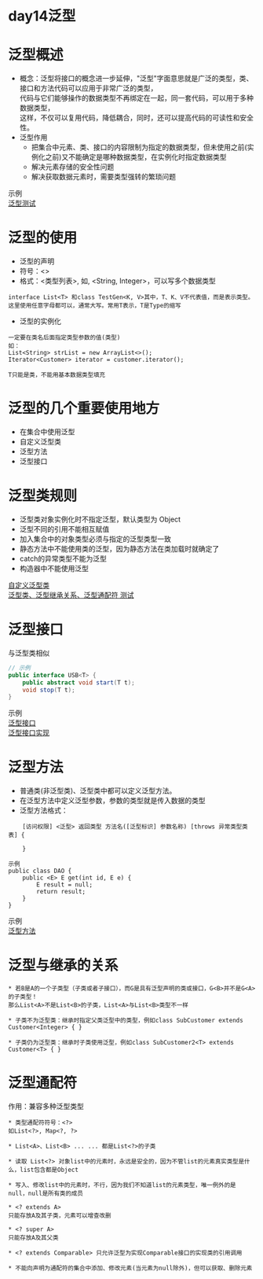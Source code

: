 day14泛型
==

# 泛型概述
* 概念：泛型将接口的概念进一步延伸，"泛型"字面意思就是广泛的类型，类、接口和方法代码可以应用于非常广泛的类型，  
代码与它们能够操作的数据类型不再绑定在一起，同一套代码，可以用于多种数据类型，  
这样，不仅可以复用代码，降低耦合，同时，还可以提高代码的可读性和安全性。
* 泛型作用
    * 把集合中元素、类、接口的内容限制为指定的数据类型，但未使用之前(实例化之前)又不能确定是哪种数据类型，在实例化时指定数据类型
    * 解决元素存储的安全性问题
    * 解决获取数据元素时，需要类型强转的繁琐问题

示例  
[泛型测试](./src/com/java/www/GenericTest.java)

# 泛型的使用
* 泛型的声明
* 符号：<>
* 格式：<类型列表>, 如<Boolean>, <String, Integer>，可以写多个数据类型
```text
interface List<T> 和class TestGen<K, V>其中，T、K、V不代表值，而是表示类型。
这里使用任意字母都可以，通常大写。常用T表示，T是Type的缩写
```
* 泛型的实例化
```text
一定要在类名后面指定类型参数的值(类型)
如：
List<String> strList = new ArrayList<>();
Iterator<Customer> iterator = customer.iterator();

T只能是类，不能用基本数据类型填充

```


# 泛型的几个重要使用地方
* 在集合中使用泛型
* 自定义泛型类
* 泛型方法
* 泛型接口


# 泛型类规则
* 泛型类对象实例化时不指定泛型，默认类型为 Object
* 泛型不同的引用不能相互赋值
* 加入集合中的对象类型必须与指定的泛型类型一致
* 静态方法中不能使用类的泛型，因为静态方法在类加载时就确定了
* catch的异常类型不能为泛型
* 构造器中不能使用泛型

[自定义泛型类](./src/com/java/www/Customer.java)  
[泛型类、泛型继承关系、泛型通配符 测试](./src/com/java/www/GenericTest.java)


# 泛型接口
与泛型类相似
```java
// 示例
public interface USB<T> {
    public abstract void start(T t);
    void stop(T t);
}
```
示例  
[泛型接口](./src/com/java/www/USB.java)  
[泛型接口实现](./src/com/java/www/PhoneUSB.java)


# 泛型方法
* 普通类(非泛型类)、泛型类中都可以定义泛型方法。
* 在泛型方法中定义泛型参数，参数的类型就是传入数据的类型
* 泛型方法格式：
```text
    [访问权限] <泛型> 返回类型 方法名([泛型标识] 参数名称) [throws 异常类型类表] {
    
    }
    
示例
public class DAO {
    public <E> E get(int id, E e) {
        E result = null;
        return result;
    }
}    
```

示例  
[泛型方法](./src/com/java/www/Customer.java)


# 泛型与继承的关系
```text
* 若B是A的一个子类型（子类或者子接口），而G是具有泛型声明的类或接口，G<B>并不是G<A>的子类型！  
那么List<A>不是List<B>的子类，List<A>与List<B>类型不一样

* 子类不为泛型类：继承时指定父类泛型中的类型，例如class SubCustomer extends Customer<Integer> { }

* 子类仍为泛型类：继承时子类使用泛型，例如class SubCustomer2<T> extends Customer<T> { }
```

# 泛型通配符
作用：兼容多种泛型类型
```text
* 类型通配符符号：<?>  
如List<?>, Map<?, ?>

* List<A>、List<B> ... ... 都是List<?>的子类

* 读取 List<?> 对象list中的元素时，永远是安全的，因为不管list的元素真实类型是什么，list包含都是Object

* 写入、修改list中的元素时，不行，因为我们不知道list的元素类型，唯一例外的是null，null是所有类的成员

* <? extends A>  
只能存放A及其子类，元素可以增查改删

* <? super A>   
只能存放A及其父类

* <? extends Comparable> 只允许泛型为实现Comparable接口的实现类的引用调用

* 不能向声明为通配符的集合中添加、修改元素(当元素为null除外)，但可以获取、删除元素
```

